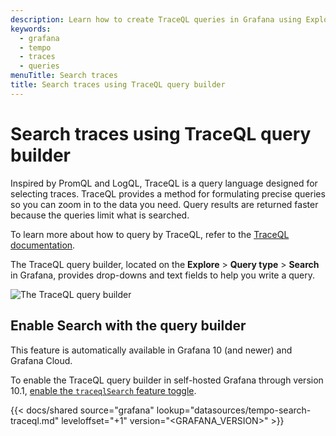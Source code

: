 ```yaml
---
description: Learn how to create TraceQL queries in Grafana using Explore > Search.
keywords:
  - grafana
  - tempo
  - traces
  - queries
menuTitle: Search traces
title: Search traces using TraceQL query builder
---
```


# Search traces using TraceQL query builder

Inspired by PromQL and LogQL, TraceQL is a query language designed for selecting traces.
TraceQL provides a method for formulating precise queries so you can zoom in to the data you need.
Query results are returned faster because the queries limit what is searched.

To learn more about how to query by TraceQL, refer to the [TraceQL documentation](/docs/tempo/latest/traceql).

The TraceQL query builder, located on the **Explore** > **Query type** > **Search** in Grafana, provides drop-downs and text fields to help you write a query.

![The TraceQL query builder](/static/img/docs/tempo/screenshot-traceql-query-type-search-v10.png)

## Enable Search with the query builder

This feature is automatically available in Grafana 10 (and newer) and Grafana Cloud.

To enable the TraceQL query builder in self-hosted Grafana through version 10.1, [enable the `traceqlSearch` feature toggle](/docs/grafana/latest/setup-grafana/configure-grafana/feature-toggles/).

[//]: # "Shared content for the Search - TraceQL query builder"

{{< docs/shared source="grafana" lookup="datasources/tempo-search-traceql.md" leveloffset="+1" version="<GRAFANA_VERSION>" >}}
